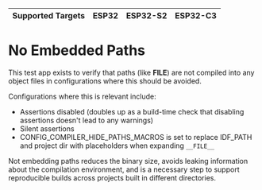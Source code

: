 | Supported Targets | ESP32 | ESP32-S2 | ESP32-C3 |
| ----------------- | ----- | -------- | -------- |

# No Embedded Paths

This test app exists to verify that paths (like __FILE__) are not compiled into
any object files in configurations where this should be avoided.

Configurations where this is relevant include:

* Assertions disabled (doubles up as a build-time check that disabling assertions doesn't lead to any warnings)
* Silent assertions
* CONFIG_COMPILER_HIDE_PATHS_MACROS is set to replace IDF_PATH and project dir with placeholders when expanding `__FILE__`

Not embedding paths reduces the binary size, avoids leaking information about
the compilation environment, and is a necessary step to support reproducible
builds across projects built in different directories.

